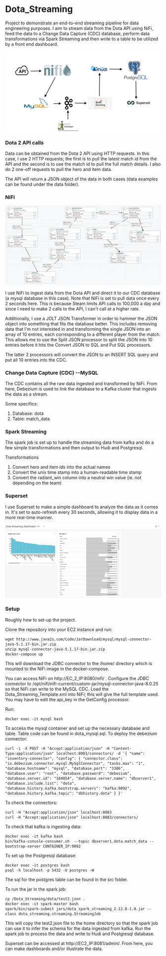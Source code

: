# Dota_Streaming
Project to demonstrate an end-to-end streaming pipeline for data engineering purposes.  I aim to stream data from the Dota API using NiFi, feed the data to a Change Data Capture (CDC) database, perform data transformations via Spark Streaming and then write to a table to be utilized by a front end dashboard.

![Flow Diagram](assets/flow_diagram.png)

### Dota 2 API calls

Data can be obtained from the Dota 2 API using HTTP requests.  In this case, I use 2 HTTP requests; the first is to pull the latest match id from the API and the second is to use the match id to pull the full match details.  I also do 2 one-off requests to pull the hero and item data.

The API will return a JSON object of the data in both cases (data examples can be found under the data folder).

### NiFi

![NiFi Flow](assets/nifi_flow.png)

I use NiFi to ingest data from the Dota API and direct it to our CDC database (a mysql database in this case).  Note that NiFi is set to pull data once every 2 seconds here.  This is because Steam limits API calls to 100,000 a day and since I need to make 2 calls to the API, I can't call at a higher rate.

Additionally, I use a JOLT JSON Transformer in order to hammer the JSON object into something that fits the database better.  This includes removing data that I'm not interested in and transforming the single JSON into an array of 10 entries, each corresponding to a different player from the match.  This allows me to use the Split JSON processor to split the JSON into 10 entries before it hits the Convert JSON to SQL and Put SQL processors.

The latter 2 processors will convert the JSON to an INSERT SQL query and put all 10 entries into the CDC.

### Change Data Capture (CDC) --MySQL

The CDC contains all the raw data ingested and transformed by NiFi.  From here, Debezium is used to link the database to a Kafka cluster that ingests the data as a stream.  

Some specifics:
1. Database: dota
2. Table: match_data

### Spark Streaming

The spark job is set up to handle the streaming data from kafka and do a few simple transformations and then output to Hudi and Postgresql.

Transformations
1. Convert hero and item ids into the actual names
2. Convert the unix time stamp into a human-readable time stamp
3. Convert the radiant_win column into a neutral win value (ie. not depending on the team)

### Superset

I use Superset to make a simple dashboard to analyze the data as it comes in.  It's set to auto-refresh every 30 seconds, allowing it to display data in a more real-time manner.

![Superset Dashboard](assets/dashboard.png)

### Setup

Roughly how to set-up the project.  

Clone the repository into your EC2 instance and run:

```
wget http://www.java2s.com/Code/JarDownload/mysql/mysql-connector-java-5.1.17-bin.jar.zip
unzip mysql-connector-java-5.1.17-bin.jar.zip 
docker-compose up
```

This will download the JDBC connector to the /home/ directory which is mounted to the NiFi image in the docker-compose.

You can access NiFi on http://EC_2_IP:8080/nifi/ .  Configure the JDBC connector to /opt/nifi/nifi-current/custom-jar/mysql-connector-java-8.0.25 so that NiFi can write to the MySQL CDC.  Load the Dota_Streaming_Template.xml into NiFi; this will give the full template used.  You may have to edit the api_key in the GetConfig processor.

Run:

```
docker exec -it mysql bash
```

To access the mysql container and set up the necessary database and table.  Table code can be found in dota_mysql.sql.  To deploy the debezium connector:

```
curl -i -X POST -H "Accept:application/json" -H "Content-Type:application/json" localhost:8083/connectors/ -d '{ "name": "inventory-connector", "config": { "connector.class": "io.debezium.connector.mysql.MySqlConnector", "tasks.max": "1", "database.hostname": "mysql", "database.port": "3306", "database.user": "root", "database.password": "debezium", "database.server.id": "184054", "database.server.name": "dbserver1", "database.include.list": "dota", "database.history.kafka.bootstrap.servers": "kafka:9092", "database.history.kafka.topic": "dbhistory.dota" } }'
```

To check the connectors:

```
curl -H "Accept:application/json" localhost:8083
curl -H "Accept:application/json" localhost:8083/connectors/
```

To check that kafka is ingesting data:

```
docker exec -it kafka bash
bin/kafka-console-consumer.sh  --topic dbserver1.dota.match_data --bootstrap-server CONTAINER_IP:9092
```

To set up the Postgresql database:

```
docker exec -it postgres bash
psql -h localhost -p 5432 -U postgres -W
```

The sql for the postgres table can be found in the src folder.

To run the jar in the spark job:

```
cp /Dota_Streaming/data/test2.json .
docker exec -it spark-master bash
spark/bin/spark-submit jars/dota_spark_streaming_2.12.8-1.0.jar --class dota_streaming.streaming.StreamingJob
```

This will copy the test2.json file to the home directory so that the spark job can use it to infer the schema for the data ingested from kafka. Run the spark job to process the data and write to Hudi and Postgresql database.

Superset can be accessed at http://EC2_IP:8081/admin/.  From here, you can make dashboards and/or illustrate the data.

